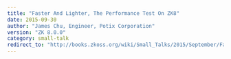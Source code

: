 ```yaml
---
title: "Faster And Lighter, The Performance Test On ZK8"
date: 2015-09-30
author: "James Chu, Engineer, Potix Corporation"
version: "ZK 8.0.0"
category: small-talk
redirect_to: "http://books.zkoss.org/wiki/Small_Talks/2015/September/Faster_And_Lighter,_The_Performance_Test_On_ZK8"
---
```


